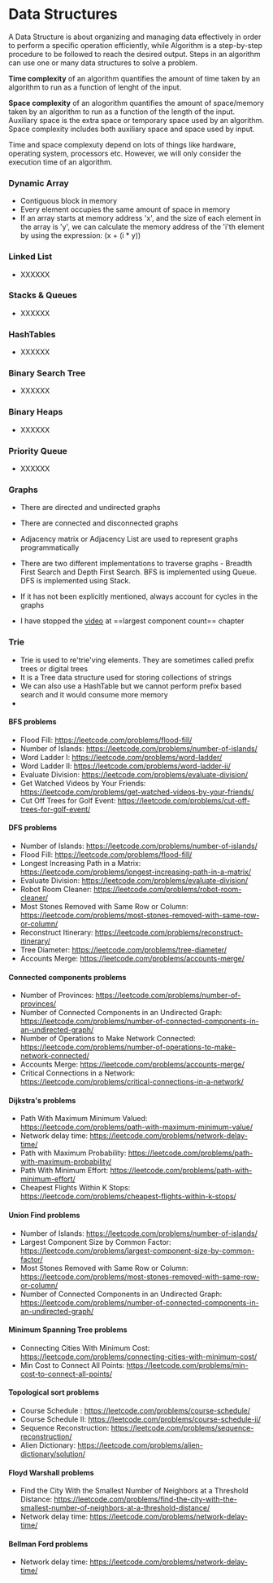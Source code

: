# Data Structures

A Data Structure is about organizing and managing data effectively in order to perform a specific operation efficiently, while Algorithm is a step-by-step procedure to be followed to reach the desired output. Steps in an algorithm can use one or many data structures to solve a problem.

__Time complexity__ of an algorithm quantifies the amount of time taken by an algorithm to run as a function of lenght of the input.

__Space complexity__ of an alogorithm quantifies the amount of space/memory taken by an algorithm to run as a function of the length of the input. Auxiliary space is the extra space or temporary space used by an algorithm. Space complexity includes both auxiliary space and space used by input.

Time and space complexuty depend on lots of things like hardware, operating system, processors etc. However, we will only consider the execution time of an algorithm.

### Dynamic Array
- Contiguous block in memory
- Every element occupies the same amount of space in memory
- If an array starts at memory address 'x', and the size of each element in the array is 'y', we can calculate the memory address of the 'i'th element by using the expression: (x + (i * y))

### Linked List
- XXXXXX

### Stacks & Queues
- XXXXXX

### HashTables
- XXXXXX

### Binary Search Tree
- XXXXXX

### Binary Heaps
- XXXXXX

### Priority Queue
- XXXXXX

### Graphs
- There are directed and undirected graphs
- There are connected and disconnected graphs
- Adjacency matrix or Adjacency List are used to represent graphs programmatically
- There are two different implementations to traverse graphs - Breadth First Search and Depth First Search. BFS is implemented using Queue. DFS is implemented using Stack.
- If it has not been explicitly mentioned, always account for cycles in the graphs

- I have stopped the [video](#https://www.youtube.com/watch?v=tWVWeAqZ0WU&t=4409s&ab_channel=freeCodeCamp.org) at ==largest component count== chapter

### Trie
- Trie is used to re'trie'ving elements. They are sometimes called prefix trees or digital trees
- It is a Tree data structure used for storing collections of strings
- We can also use a HashTable but we cannot perform prefix based search and it would consume more memory
-

#### BFS problems
- Flood Fill: https://leetcode.com/problems/flood-fill/
- Number of Islands: https://leetcode.com/problems/number-of-islands/
- Word Ladder I: https://leetcode.com/problems/word-ladder/
- Word Ladder II: https://leetcode.com/problems/word-ladder-ii/
- Evaluate Division: https://leetcode.com/problems/evaluate-division/
- Get Watched Videos by Your Friends: https://leetcode.com/problems/get-watched-videos-by-your-friends/
- Cut Off Trees for Golf Event: https://leetcode.com/problems/cut-off-trees-for-golf-event/

#### DFS problems
- Number of Islands: https://leetcode.com/problems/number-of-islands/
- Flood Fill: https://leetcode.com/problems/flood-fill/
- Longest Increasing Path in a Matrix: https://leetcode.com/problems/longest-increasing-path-in-a-matrix/
- Evaluate Division: https://leetcode.com/problems/evaluate-division/
- Robot Room Cleaner: https://leetcode.com/problems/robot-room-cleaner/
- Most Stones Removed with Same Row or Column: https://leetcode.com/problems/most-stones-removed-with-same-row-or-column/
- Reconstruct Itinerary: https://leetcode.com/problems/reconstruct-itinerary/
- Tree Diameter: https://leetcode.com/problems/tree-diameter/
- Accounts Merge: https://leetcode.com/problems/accounts-merge/

#### Connected components problems
- Number of Provinces: https://leetcode.com/problems/number-of-provinces/
- Number of Connected Components in an Undirected Graph: https://leetcode.com/problems/number-of-connected-components-in-an-undirected-graph/
- Number of Operations to Make Network Connected: https://leetcode.com/problems/number-of-operations-to-make-network-connected/
- Accounts Merge: https://leetcode.com/problems/accounts-merge/
- Critical Connections in a Network: https://leetcode.com/problems/critical-connections-in-a-network/
#### Dijkstra's problems
- Path With Maximum Minimum Valued: https://leetcode.com/problems/path-with-maximum-minimum-value/
- Network delay time: https://leetcode.com/problems/network-delay-time/
- Path with Maximum Probability: https://leetcode.com/problems/path-with-maximum-probability/
- Path With Minimum Effort: https://leetcode.com/problems/path-with-minimum-effort/
- Cheapest Flights Within K Stops: https://leetcode.com/problems/cheapest-flights-within-k-stops/
#### Union Find problems
- Number of Islands: https://leetcode.com/problems/number-of-islands/
- Largest Component Size by Common Factor: https://leetcode.com/problems/largest-component-size-by-common-factor/
- Most Stones Removed with Same Row or Column: https://leetcode.com/problems/most-stones-removed-with-same-row-or-column/
- Number of Connected Components in an Undirected Graph: https://leetcode.com/problems/number-of-connected-components-in-an-undirected-graph/
#### Minimum Spanning Tree problems
- Connecting Cities With Minimum Cost: https://leetcode.com/problems/connecting-cities-with-minimum-cost/
- Min Cost to Connect All Points: https://leetcode.com/problems/min-cost-to-connect-all-points/
#### Topological sort problems
- Course Schedule : https://leetcode.com/problems/course-schedule/
- Course Schedule II: https://leetcode.com/problems/course-schedule-ii/
- Sequence Reconstruction: https://leetcode.com/problems/sequence-reconstruction/
- Alien Dictionary: https://leetcode.com/problems/alien-dictionary/solution/
#### Floyd Warshall problems
- Find the City With the Smallest Number of Neighbors at a Threshold Distance: https://leetcode.com/problems/find-the-city-with-the-smallest-number-of-neighbors-at-a-threshold-distance/
- Network delay time: https://leetcode.com/problems/network-delay-time/
#### Bellman Ford problems
- Network delay time: https://leetcode.com/problems/network-delay-time/